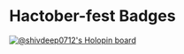 # Hactober-fest Badges
[![@shivdeep0712's Holopin board](https://holopin.me/shivdeep0712)](https://holopin.io/@shivdeep0712)
